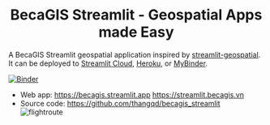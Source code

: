 
<h1 style="text-align: center;">BecaGIS Streamlit - Geospatial Apps made Easy</h1>

A BecaGIS Streamlit geospatial application inspired by [streamlit-geospatial](https://github.com/giswqs/streamlit-geospatial). It can be deployed to [Streamlit Cloud](https://streamlit.io/cloud), [Heroku](https://heroku.com/), or [MyBinder](https://mybinder.org/).

[![Binder](https://mybinder.org/badge_logo.svg)](https://mybinder.org/v2/gh/thangqd/becagis_streamlit/HEAD)

- Web app: <https://becagis.streamlit.app> <https://streamlit.becagis.vn>
- Source code: <https://github.com/thangqd/becagis_streamlit>
![flightroute](https://github.com/thangqd/becagis_streamlit/assets/1776420/7a1c0de3-c8a5-4e45-a42f-54b0ec77806b)
